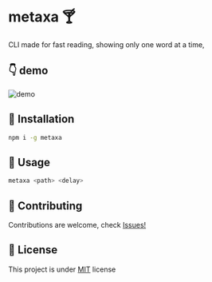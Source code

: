 # metaxa :cocktail:
CLI made for fast reading, showing only one word at a time,
## :point_down: demo
![demo](https://github.com/makoteq/metaxa/blob/master/github/demo.png)

## :floppy_disk: Installation
``` bash
npm i -g metaxa
```
## :electric_plug: Usage 
``` bash
metaxa <path> <delay>
```
## :raised_hands: Contributing 
Contributions are welcome, check [Issues!](https://github.com/makoteq/metaxa/issues)

## :page_with_curl: License 
This project is under [MIT](https://github.com/makoteq/metaxa/blob/main/LICENSE) license
